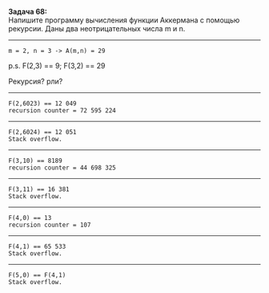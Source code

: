**Задача 68:**   
Напишите программу вычисления функции Аккермана с помощью рекурсии. Даны два неотрицательных числа m и n.
___
```
m = 2, n = 3 -> A(m,n) = 29
```
p.s. F(2,3) == 9; F(3,2) == 29

Рекурсия? рли?
___
```
F(2,6023) == 12 049  
recursion counter = 72 595 224
```
___
```
F(2,6024) == 12 051
Stack overflow.
```
___
```
F(3,10) == 8189
recursion counter = 44 698 325
```
___
```
F(3,11) == 16 381
Stack overflow.
```
___
```
F(4,0) == 13
recursion counter = 107
```
___
```
F(4,1) == 65 533
Stack overflow.
```
___
```
F(5,0) == F(4,1)
Stack overflow.
```
